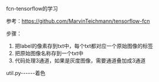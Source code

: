 fcn-tensorflow的学习

参考：https://github.com/MarvinTeichmann/tensorflow-fcn

步骤：
1. 把label的像素存到txt中，每个txt都对应一个原始图像的标签
2. 把原始图像名称存到一个txt中
3. 代码处理3通道，如果是灰度图像，需要通道叠加成3通道

util.py------着色

